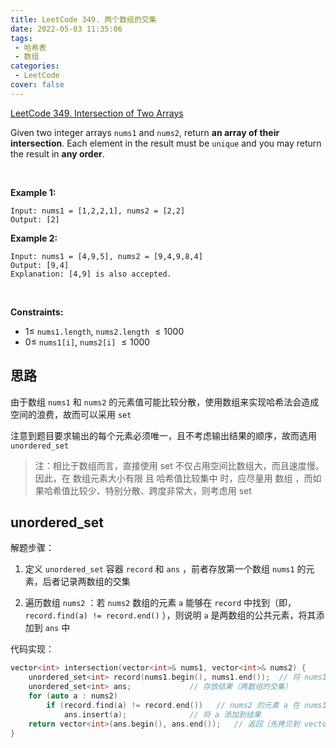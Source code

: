```yaml
---
title: LeetCode 349. 两个数组的交集
date: 2022-05-03 11:35:06
tags:
 - 哈希表
 - 数组
categories:
 - LeetCode
cover: false
---
```


[LeetCode 349. Intersection of Two Arrays](https://leetcode-cn.com/problems/intersection-of-two-arrays/)

Given two integer arrays `nums1` and `nums2`, return **an array of their intersection**. Each element in the result must be `unique` and you may return the result in **any order**.

 

**Example 1:**

    Input: nums1 = [1,2,2,1], nums2 = [2,2]
    Output: [2]


**Example 2:**

    Input: nums1 = [4,9,5], nums2 = [9,4,9,8,4]
    Output: [9,4]
    Explanation: [4,9] is also accepted.
 

**Constraints:**

 - $1 \le$ `nums1.length`, `nums2.length` $\le 1000$
 - $0 \le$ `nums1[i]`, `nums2[i]` $\le 1000$


## 思路

由于数组 `nums1` 和 `nums2` 的元素值可能比较分散，使用数组来实现哈希法会造成空间的浪费，故而可以采用 `set`

注意到题目要求输出的每个元素必须唯一，且不考虑输出结果的顺序，故而选用 `unordered_set`

> 注：相比于数组而言，直接使用 set 不仅占用空间比数组大，而且速度慢。因此，在 数组元素大小有限 且 哈希值比较集中 时，应尽量用 数组 ，而如果哈希值比较少、特别分散、跨度非常大，则考虑用 set

## unordered_set

解题步骤：

1. 定义 `unordered_set` 容器 `record` 和 `ans` ，前者存放第一个数组 `nums1` 的元素，后者记录两数组的交集

2. 遍历数组 `nums2` ：若 `nums2` 数组的元素 `a` 能够在 `record` 中找到（即，`record.find(a) != record.end()` ），则说明 `a` 是两数组的公共元素，将其添加到 `ans` 中

代码实现：

```cpp
vector<int> intersection(vector<int>& nums1, vector<int>& nums2) {
    unordered_set<int> record(nums1.begin(), nums1.end());  // 将 nums1 拷贝到 unordered_set 容器
    unordered_set<int> ans;             // 存放结果（两数组的交集）
    for (auto a : nums2)
        if (record.find(a) != record.end())   // nums2 的元素 a 在 nums1 中出现过
            ans.insert(a);              // 将 a 添加到结果
    return vector<int>(ans.begin(), ans.end());   // 返回（先拷贝到 vector ，因为返回值的类型是 vector<int>）
}
```